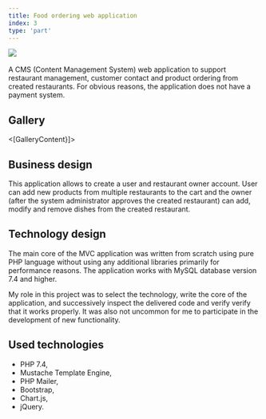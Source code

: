 ```yaml
---
title: Food ordering web application
index: 3
type: 'part'
---
```


[![](https://img.shields.io/badge/github-808080?style=for-the-badge&logo=github)](https://github.com/milosz08/food-ordering-web-app) &nbsp;

A CMS (Content Management System) web application to support restaurant management, customer contact and product ordering
from created restaurants. For obvious reasons, the application does not have a payment system.

## Gallery

<[GalleryContent}]>

## Business design

This application allows to create a user and restaurant owner account. User can add new products from multiple restaurants
to the cart and the owner (after the system administrator approves the created restaurant) can add, modify and remove
dishes from the created restaurant.

## Technology design

The main core of the MVC application was written from scratch using pure PHP language without using any additional
libraries primarily for performance reasons. The application works with MySQL database version 7.4 and higher.

My role in this project was to select the technology, write the core of the application, and successively inspect the
delivered code and verify verify that it works properly. It was also not uncommon for me to participate in the development
of new functionality.

## Used technologies

- PHP 7.4,
- Mustache Template Engine,
- PHP Mailer,
- Bootstrap,
- Chart.js,
- jQuery.
